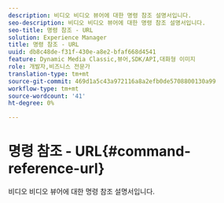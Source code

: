```yaml
---
description: 비디오 비디오 뷰어에 대한 명령 참조 설명서입니다.
seo-description: 비디오 비디오 뷰어에 대한 명령 참조 설명서입니다.
seo-title: 명령 참조 - URL
solution: Experience Manager
title: 명령 참조 - URL
uuid: db8c48de-f31f-430e-a8e2-bfaf668d4541
feature: Dynamic Media Classic,뷰어,SDK/API,대화형 이미지
role: 개발자,비즈니스 전문가
translation-type: tm+mt
source-git-commit: 469d1a5c43a972116a8a2efb0de5708800130a99
workflow-type: tm+mt
source-wordcount: '41'
ht-degree: 0%

---
```



# 명령 참조 - URL{#command-reference-url}

비디오 비디오 뷰어에 대한 명령 참조 설명서입니다.

